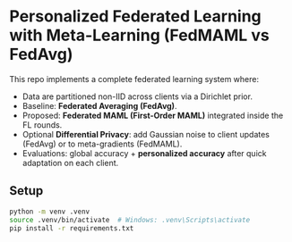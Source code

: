 # Personalized Federated Learning with Meta-Learning (FedMAML vs FedAvg)

This repo implements a complete federated learning system where:
- Data are partitioned non-IID across clients via a Dirichlet prior.
- Baseline: **Federated Averaging (FedAvg)**.
- Proposed: **Federated MAML (First-Order MAML)** integrated inside the FL rounds.
- Optional **Differential Privacy**: add Gaussian noise to client updates (FedAvg) or to meta-gradients (FedMAML).
- Evaluations: global accuracy + **personalized accuracy** after quick adaptation on each client.

## Setup

```bash
python -m venv .venv
source .venv/bin/activate  # Windows: .venv\Scripts\activate
pip install -r requirements.txt

